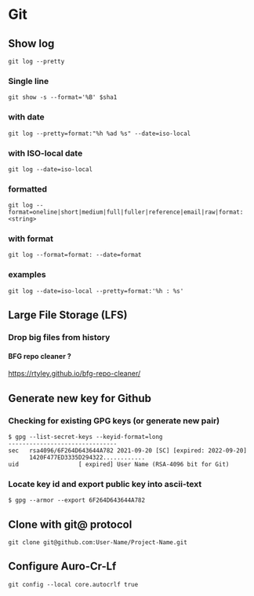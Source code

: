 # Git

## Show log

```
git log --pretty
```

### Single line
```
git show -s --format='%B' $sha1
```
### with date
```
git log --pretty=format:"%h %ad %s" --date=iso-local
```


### with ISO-local date
```
git log --date=iso-local
```

### formatted
```
git log --format=oneline|short|medium|full|fuller|reference|email|raw|format:<string>
```
### with format
```
git log --format=format: --date=format
```
### examples
```
git log --date=iso-local --pretty=format:'%h : %s'
```


## Large File Storage (LFS)

### Drop big files from history

#### BFG repo cleaner ?

https://rtyley.github.io/bfg-repo-cleaner/



## Generate new key for Github

### Checking for existing GPG keys (or generate new pair)
```
$ gpg --list-secret-keys --keyid-format=long
-------------------------------
sec   rsa4096/6F264D643644A782 2021-09-20 [SC] [expired: 2022-09-20]
      1420F477ED3335D294322............
uid                 [ expired] User Name (RSA-4096 bit for Git)
```
### Locate key id and export public key into ascii-text
```
$ gpg --armor --export 6F264D643644A782
```
## Clone with git@ protocol
```
git clone git@github.com:User-Name/Project-Name.git
```

## Configure Auro-Cr-Lf

```
git config --local core.autocrlf true
```
